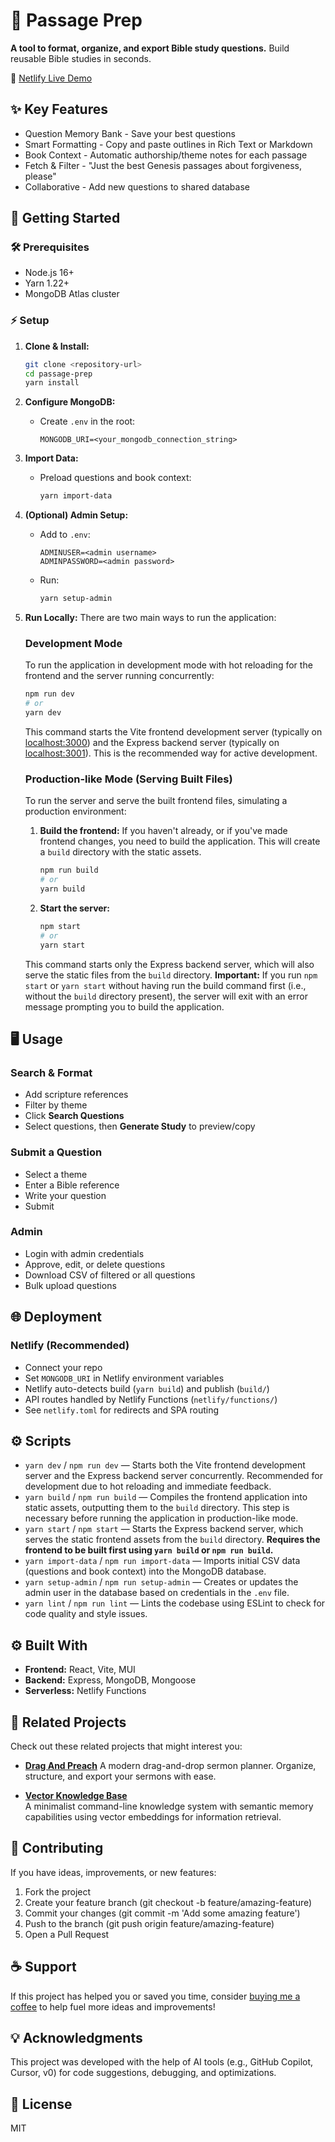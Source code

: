 # 📖 Passage Prep

**A tool to format, organize, and export Bible study questions.**
Build reusable Bible studies in seconds.

🚀 [Netlify Live Demo](https://passage-prep.netlify.app/)

## ✨ Key Features
- Question Memory Bank - Save your best questions
- Smart Formatting - Copy and paste outlines in Rich Text or Markdown
- Book Context - Automatic authorship/theme notes for each passage
- Fetch & Filter - "Just the best Genesis passages about forgiveness, please"
- Collaborative - Add new questions to shared database

## 🚀 Getting Started

### 🛠️ Prerequisites
- Node.js 16+
- Yarn 1.22+
- MongoDB Atlas cluster

### ⚡ Setup
1. **Clone & Install:**
   ```bash
   git clone <repository-url>
   cd passage-prep
   yarn install
   ```
2. **Configure MongoDB:**
   - Create `.env` in the root:
     ```
     MONGODB_URI=<your_mongodb_connection_string>
     ```
3. **Import Data:**
   - Preload questions and book context:
     ```bash
     yarn import-data
     ```
4. **(Optional) Admin Setup:**
   - Add to `.env`:
     ```
     ADMINUSER=<admin username>
     ADMINPASSWORD=<admin password>
     ```
   - Run:
     ```bash
     yarn setup-admin
     ```
5. **Run Locally:**
   There are two main ways to run the application:

   ### Development Mode
   To run the application in development mode with hot reloading for the frontend and the server running concurrently:
   ```bash
   npm run dev
   # or
   yarn dev
   ```
   This command starts the Vite frontend development server (typically on [localhost:3000](http://localhost:3000)) and the Express backend server (typically on [localhost:3001](http://localhost:3001)). This is the recommended way for active development.

   ### Production-like Mode (Serving Built Files)
   To run the server and serve the built frontend files, simulating a production environment:
   1.  **Build the frontend:** If you haven't already, or if you've made frontend changes, you need to build the application. This will create a `build` directory with the static assets.
       ```bash
       npm run build
       # or
       yarn build
       ```
   2.  **Start the server:**
       ```bash
       npm start
       # or
       yarn start
       ```
   This command starts only the Express backend server, which will also serve the static files from the `build` directory.
   **Important:** If you run `npm start` or `yarn start` without having run the build command first (i.e., without the `build` directory present), the server will exit with an error message prompting you to build the application.

## 🖥️ Usage

### Search & Format
- Add scripture references
- Filter by theme
- Click **Search Questions**
- Select questions, then **Generate Study** to preview/copy

### Submit a Question
- Select a theme
- Enter a Bible reference
- Write your question
- Submit

### Admin
- Login with admin credentials
- Approve, edit, or delete questions
- Download CSV of filtered or all questions
- Bulk upload questions

## 🌐 Deployment

### Netlify (Recommended)
- Connect your repo
- Set `MONGODB_URI` in Netlify environment variables
- Netlify auto-detects build (`yarn build`) and publish (`build/`)
- API routes handled by Netlify Functions (`netlify/functions/`)
- See `netlify.toml` for redirects and SPA routing

## ⚙️ Scripts
- `yarn dev` / `npm run dev` — Starts both the Vite frontend development server and the Express backend server concurrently. Recommended for development due to hot reloading and immediate feedback.
- `yarn build` / `npm run build` — Compiles the frontend application into static assets, outputting them to the `build` directory. This step is necessary before running the application in production-like mode.
- `yarn start` / `npm start` — Starts the Express backend server, which serves the static frontend assets from the `build` directory. **Requires the frontend to be built first using `yarn build` or `npm run build`.**
- `yarn import-data` / `npm run import-data` — Imports initial CSV data (questions and book context) into the MongoDB database.
- `yarn setup-admin` / `npm run setup-admin` — Creates or updates the admin user in the database based on credentials in the `.env` file.
- `yarn lint` / `npm run lint` — Lints the codebase using ESLint to check for code quality and style issues.

## ⚙️ Built With
- **Frontend:** React, Vite, MUI
- **Backend:** Express, MongoDB, Mongoose
- **Serverless:** Netlify Functions

## 🔗 Related Projects
Check out these related projects that might interest you:
- **[Drag And Preach](https://github.com/allemandi/drag-and-preach)**
  A modern drag-and-drop sermon planner. Organize, structure, and export your sermons with ease.

- **[Vector Knowledge Base](https://github.com/allemandi/vector-knowledge-base)**  
  A minimalist command-line knowledge system with semantic memory capabilities using vector embeddings for information retrieval.


## 🤝 Contributing
If you have ideas, improvements, or new features:

1. Fork the project
2. Create your feature branch (git checkout -b feature/amazing-feature)
3. Commit your changes (git commit -m 'Add some amazing feature')
4. Push to the branch (git push origin feature/amazing-feature)
5. Open a Pull Request

## ☕ Support
If this project has helped you or saved you time, consider [buying me a coffee](https://www.buymeacoffee.com/allemandi) to help fuel more ideas and improvements!

## 💡 Acknowledgments
This project was developed with the help of AI tools (e.g., GitHub Copilot, Cursor, v0) for code suggestions, debugging, and optimizations.

## 📄 License
MIT